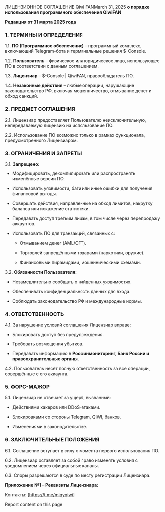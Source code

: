 ЛИЦЕНЗИОННОЕ СОГЛАШЕНИЕ
Qiwi FANMarch 31, 2025
**о порядке использования программного обеспечения QiwiFAN**  

**Редакция от 31 марта 2025 года**  



### **1. ТЕРМИНЫ И ОПРЕДЕЛЕНИЯ**  

1.1. **ПО (Программное обеспечение)** – программный комплекс, включающий Telegram-бота и терминальные решения $-Console.  

1.2. **Пользователь** – физическое или юридическое лицо, использующее ПО в соответствии с данным соглашением.  

1.3. **Лицензиар** – $-Console | QiwiFAN, правообладатель ПО.  

1.4. **Незаконные действия** – любые операции, нарушающие законодательство РФ, включая мошенничество, отмывание денег и обход санкций.  



### **2. ПРЕДМЕТ СОГЛАШЕНИЯ**  

2.1. Лицензиар предоставляет Пользователю неисключительную, непередаваемую лицензию на использование ПО.  

2.2. Использование ПО возможно только в рамках функционала, предусмотренного Лицензиаром.  



### **3. ОГРАНИЧЕНИЯ И ЗАПРЕТЫ**  

3.1. **Запрещено:**  

- Модифицировать, декомпилировать или распространять изменённые версии ПО.  

- Использовать уязвимости, баги или иные ошибки для получения финансовой выгоды.  

- Совершать действия, направленные на обход лимитов, накрутку баланса или искажение статистики.  

- Передавать доступ третьим лицам, в том числе через перепродажу аккаунтов.  

- Использовать ПО для транзакций, связанных с:  

  - Отмыванием денег (AML/CFT).  

  - Торговлей запрещёнными товарами (наркотики, оружие).  

  - Финансовыми пирамидами, мошенническими схемами.  



3.2. **Обязанности Пользователя:**  

- Незамедлительно сообщать о найденных уязвимостях.  

- Обеспечивать конфиденциальность данных для входа.  

- Соблюдать законодательство РФ и международные нормы.  



### **4. ОТВЕТСТВЕННОСТЬ**  

4.1. За нарушение условий соглашения Лицензиар вправе:  

- Блокировать доступ без предупреждения.  

- Требовать возмещения убытков.  

- Передавать информацию в **Росфинмониторинг, Банк России и правоохранительные органы**.  



4.2. Пользователь несёт полную ответственность за все операции, совершённые с его аккаунта.  



### **5. ФОРС-МАЖОР**  

5.1. Лицензиар не отвечает за ущерб, вызванный:  

- Действиями хакеров или DDoS-атаками.  

- Блокировками со стороны Telegram, QIWI, банков.  

- Изменениями в законодательстве.  



### **6. ЗАКЛЮЧИТЕЛЬНЫЕ ПОЛОЖЕНИЯ**  

6.1. Соглашение вступает в силу с момента первого использования ПО.  

6.2. Лицензиар оставляет за собой право изменять условия с уведомлением через официальные каналы.  

6.3. Споры разрешаются в суде по месту регистрации Лицензиара.  



**Приложение №1 – Реквизиты Лицензиара:**  

Контакты: [https://t.me/miqyqiwi]


Report content on this page
